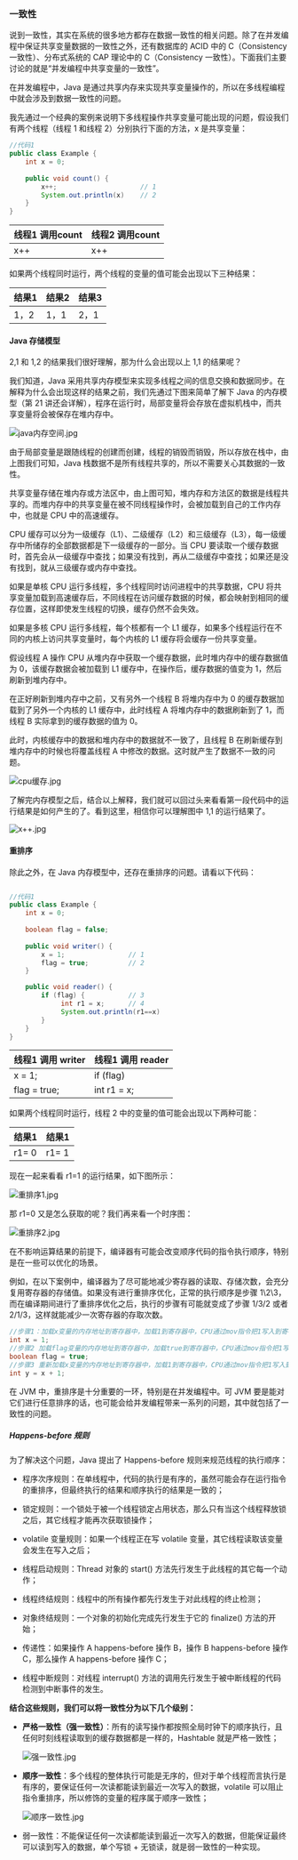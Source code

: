 ### 一致性

说到一致性，其实在系统的很多地方都存在数据一致性的相关问题。除了在并发编程中保证共享变量数据的一致性之外，还有数据库的 ACID 中的 C（Consistency 一致性）、分布式系统的 CAP 理论中的 C（Consistency 一致性）。下面我们主要讨论的就是“并发编程中共享变量的一致性”。

在并发编程中，Java 是通过共享内存来实现共享变量操作的，所以在多线程编程中就会涉及到数据一致性的问题。

我先通过一个经典的案例来说明下多线程操作共享变量可能出现的问题，假设我们有两个线程（线程 1 和线程 2）分别执行下面的方法，x 是共享变量：

```java
//代码1
public class Example {
    int x = 0;
    
    public void count() {
        x++;                     // 1
        System.out.println(x)    // 2
    }
}	
```

| 线程1 调用count | 线程2 调用count |
| --------------- | --------------- |
| x++             | x++             |

如果两个线程同时运行，两个线程的变量的值可能会出现以下三种结果：

| 结果1 | 结果2 | 结果3 |
| ----- | ----- | ----- |
| 1，2  | 1，1  | 2，1  |

#### Java 存储模型

2,1 和 1,2 的结果我们很好理解，那为什么会出现以上 1,1 的结果呢？

我们知道，Java 采用共享内存模型来实现多线程之间的信息交换和数据同步。在解释为什么会出现这样的结果之前，我们先通过下图来简单了解下 Java 的内存模型（第 21 讲还会详解），程序在运行时，局部变量将会存放在虚拟机栈中，而共享变量将会被保存在堆内存中。

![java内存空间.jpg](http://ww1.sinaimg.cn/large/0062TeRXgy1gedwut4iylj30se0igwg4.jpg)

由于局部变量是跟随线程的创建而创建，线程的销毁而销毁，所以存放在栈中，由上图我们可知，Java 栈数据不是所有线程共享的，所以不需要关心其数据的一致性。

共享变量存储在堆内存或方法区中，由上图可知，堆内存和方法区的数据是线程共享的。而堆内存中的共享变量在被不同线程操作时，会被加载到自己的工作内存中，也就是 CPU 中的高速缓存。

CPU 缓存可以分为一级缓存（L1）、二级缓存（L2）和三级缓存（L3），每一级缓存中所储存的全部数据都是下一级缓存的一部分。当 CPU 要读取一个缓存数据时，首先会从一级缓存中查找；如果没有找到，再从二级缓存中查找；如果还是没有找到，就从三级缓存或内存中查找。

如果是单核 CPU 运行多线程，多个线程同时访问进程中的共享数据，CPU 将共享变量加载到高速缓存后，不同线程在访问缓存数据的时候，都会映射到相同的缓存位置，这样即使发生线程的切换，缓存仍然不会失效。

如果是多核 CPU 运行多线程，每个核都有一个 L1 缓存，如果多个线程运行在不同的内核上访问共享变量时，每个内核的 L1 缓存将会缓存一份共享变量。

假设线程 A 操作 CPU 从堆内存中获取一个缓存数据，此时堆内存中的缓存数据值为 0，该缓存数据会被加载到 L1 缓存中，在操作后，缓存数据的值变为 1，然后刷新到堆内存中。

在正好刷新到堆内存中之前，又有另外一个线程 B 将堆内存中为 0 的缓存数据加载到了另外一个内核的 L1 缓存中，此时线程 A 将堆内存中的数据刷新到了 1，而线程 B 实际拿到的缓存数据的值为 0。

此时，内核缓存中的数据和堆内存中的数据就不一致了，且线程 B 在刷新缓存到堆内存中的时候也将覆盖线程 A 中修改的数据。这时就产生了数据不一致的问题。

![cpu缓存.jpg](http://ww1.sinaimg.cn/large/0062TeRXgy1gedxe6tytfj30y80laq5j.jpg)

了解完内存模型之后，结合以上解释，我们就可以回过头来看看第一段代码中的运行结果是如何产生的了。看到这里，相信你可以理解图中 1,1 的运行结果了。

![x++.jpg](http://ww1.sinaimg.cn/large/0062TeRXgy1gedxfj64zuj30sk0pmdhy.jpg)

#### 重排序

除此之外，在 Java 内存模型中，还存在重排序的问题。请看以下代码：

```java

//代码1
public class Example {
    int x = 0;
    
    boolean flag = false;
    
    public void writer() {
        x = 1;                // 1
        flag = true;          // 2
    }

    public void reader() {
        if (flag) {           // 3
             int r1 = x;      // 4
             System.out.println(r1==x)
        }
    }
}
```

| 线程1 调用 writer | 线程1 调用 reader |
| ----------------- | ----------------- |
| x = 1;            | if (flag)         |
| flag = true;      | int r1 = x;       |

如果两个线程同时运行，线程 2 中的变量的值可能会出现以下两种可能：

| 结果1 | 结果1 |
| ----- | ----- |
| r1= 0 | r1= 1 |

现在一起来看看 r1=1 的运行结果，如下图所示：

![重排序1.jpg](http://ww1.sinaimg.cn/large/0062TeRXgy1gedxog6ochj30pe0p6wfo.jpg)

那 r1=0 又是怎么获取的呢？我们再来看一个时序图：

![重排序2.jpg](http://ww1.sinaimg.cn/large/0062TeRXgy1gedxr5930gj30qu0p4dk6.jpg)

在不影响运算结果的前提下，编译器有可能会改变顺序代码的指令执行顺序，特别是在一些可以优化的场景。

例如，在以下案例中，编译器为了尽可能地减少寄存器的读取、存储次数，会充分复用寄存器的存储值。如果没有进行重排序优化，正常的执行顺序是步骤 1\2\3，而在编译期间进行了重排序优化之后，执行的步骤有可能就变成了步骤 1/3/2 或者 2/1/3，这样就能减少一次寄存器的存取次数。

```java
//步骤1：加载x变量的内存地址到寄存器中，加载1到寄存器中，CPU通过mov指令把1写入到寄存器指定的内存中
int x = 1;
//步骤2 加载flag变量的内存地址到寄存器中，加载true到寄存器中，CPU通过mov指令把1写入到寄存器指定的内存中
boolean flag = true; 
//步骤3 重新加载x变量的内存地址到寄存器中，加载1到寄存器中，CPU通过mov指令把1写入到寄存器指定的内存中
int y = x + 1;
```

在 JVM 中，重排序是十分重要的一环，特别是在并发编程中。可 JVM 要是能对它们进行任意排序的话，也可能会给并发编程带来一系列的问题，其中就包括了一致性的问题。

##### Happens-before 规则

为了解决这个问题，Java 提出了 Happens-before 规则来规范线程的执行顺序：

- 程序次序规则：在单线程中，代码的执行是有序的，虽然可能会存在运行指令的重排序，但最终执行的结果和顺序执行的结果是一致的；

- 锁定规则：一个锁处于被一个线程锁定占用状态，那么只有当这个线程释放锁之后，其它线程才能再次获取锁操作；

- volatile 变量规则：如果一个线程正在写 volatile 变量，其它线程读取该变量会发生在写入之后；
- 线程启动规则：Thread 对象的 start() 方法先行发生于此线程的其它每一个动作；
- 线程终结规则：线程中的所有操作都先行发生于对此线程的终止检测；
- 对象终结规则：一个对象的初始化完成先行发生于它的 finalize() 方法的开始；
- 传递性：如果操作 A happens-before 操作 B，操作 B happens-before 操作 C，那么操作 A happens-before 操作 C；
- 线程中断规则：对线程 interrupt() 方法的调用先行发生于被中断线程的代码检测到中断事件的发生。

**结合这些规则，我们可以将一致性分为以下几个级别：**

- **严格一致性（强一致性）**：所有的读写操作都按照全局时钟下的顺序执行，且任何时刻线程读取到的缓存数据都是一样的，Hashtable 就是严格一致性；

  ![强一致性.jpg](http://ww1.sinaimg.cn/large/0062TeRXgy1gedxy3r6tsj319o0cm767.jpg)

- **顺序一致性**：多个线程的整体执行可能是无序的，但对于单个线程而言执行是有序的，要保证任何一次读都能读到最近一次写入的数据，volatile 可以阻止指令重排序，所以修饰的变量的程序属于顺序一致性；

  ![顺序一致性.jpg](http://ww1.sinaimg.cn/large/0062TeRXgy1gedy510st3j319i0dkdhw.jpg)

- 弱一致性：不能保证任何一次读都能读到最近一次写入的数据，但能保证最终可以读到写入的数据，单个写锁 + 无锁读，就是弱一致性的一种实现。

